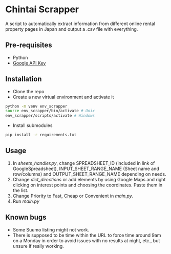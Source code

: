 # Chintai Scrapper

A script to automatically extract information from different online rental property pages in Japan and output a .csv file with everything.

## Pre-requisites

- Python
- [Google API Key](https://cloud.google.com/docs/authentication/api-keys)


## Installation

- Clone the repo
- Create a new virtual environment and activate it
```bash
python -m venv env_scrapper
source env_scrapper/bin/activate # Unix
env_scrapper/scripts/activate # Windows
```
- Install submodules
```bash
pip install -r requirements.txt
```
## Usage

1. In *sheets_handler.py*, change SPREADSHEET_ID (included in link of GoogleSpreadsheet), INPUT_SHEET_RANGE_NAME (Sheet name and row/columns) and OUTPUT_SHEET_RANGE_NAME depending on needs.
2. Change *dict_directions* or add elements by using Google Maps and right clicking on interest points and choosing the coordinates. Paste them in the list.
3. Change Priority to Fast, Cheap or Convenient in *main.py*.
4. Run *main.py*

## Known bugs

- Some Suumo listing might not work.
- There is supposed to be time within the URL to force time around 9am on a Monday in order to avoid issues with no results at night, etc., but unsure if really working.